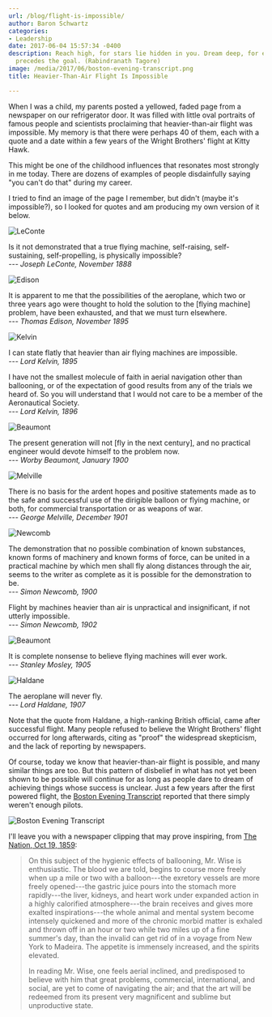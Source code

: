 ```yaml
---
url: /blog/flight-is-impossible/
author: Baron Schwartz
categories:
- Leadership
date: 2017-06-04 15:57:34 -0400
description: Reach high, for stars lie hidden in you. Dream deep, for every dream
  precedes the goal. (Rabindranath Tagore)
image: /media/2017/06/boston-evening-transcript.png
title: Heavier-Than-Air Flight Is Impossible

---
```

When I was a child, my parents posted a yellowed, faded page from a newspaper on our refrigerator
door. It was filled with little oval portraits of famous people and scientists
proclaiming that heavier-than-air flight was impossible. My memory is that there
were perhaps 40 of them, each with a quote and a date within a few years of the
Wright Brothers' flight at Kitty Hawk.

This might be one of the childhood influences that resonates most strongly in me
today. There are dozens of examples of people disdainfully saying "you can't do
that" during my career.

I tried to find an image of the page I remember, but didn't (maybe it's
impossible?), so I looked for quotes and am producing my own version of it
below.

<!--more-->

![LeConte](/media/2017/06/leconte.png)

Is it not demonstrated that a true flying machine, self-raising, self-sustaining, self-propelling, is physically impossible?
<br>_--- Joseph LeConte, November 1888_

![Edison](/media/2017/06/edison.png)

It is apparent to me that the possibilities of the aeroplane, which two or three years ago were thought to hold the solution to the [flying machine] problem, have been exhausted, and that we must turn elsewhere.
<br>_--- Thomas Edison, November 1895_

![Kelvin](/media/2017/06/kelvin.png)

I can state flatly that heavier than air flying machines are impossible.
<br>_--- Lord Kelvin, 1895_

I have not the smallest molecule of faith in aerial navigation other than ballooning, or of the expectation of good results from any of the trials we heard of. So you will understand that I would not care to be a member of the Aeronautical Society.
<br>_--- Lord Kelvin, 1896_

![Beaumont](/media/2017/06/anon.png)

The present generation will not [fly in the next century], and no practical engineer would devote himself to the problem now.
<br>_--- Worby Beaumont, January 1900_

![Melville](/media/2017/06/melville.png)

There is no basis for the ardent hopes and positive statements made as to the safe and successful use of the dirigible balloon or flying machine, or both, for commercial transportation or as weapons of war.
<br>_--- George Melville, December 1901_

![Newcomb](/media/2017/06/newcomb.png)

The demonstration that no possible combination of known substances, known forms of machinery and known forms of force, can be united in a practical machine by which men shall fly along distances through the air, seems to the writer as complete as it is possible for the demonstration to be. <br>_--- Simon Newcomb, 1900_

Flight by machines heavier than air is unpractical and insignificant, if not utterly impossible.
<br>_--- Simon Newcomb, 1902_

![Beaumont](/media/2017/06/anon.png)

It is complete nonsense to believe flying machines will ever work.
<br>_--- Stanley Mosley, 1905_

![Haldane](/media/2017/06/haldane.png)

The aeroplane will never fly.
<br>_--- Lord Haldane, 1907_

Note that the quote from Haldane, a high-ranking British official, came after successful flight. Many people refused to believe the Wright Brothers' flight occurred for long afterwards, citing as "proof" the widespread skepticism, and the lack of reporting by newspapers.

Of course, today we know that heavier-than-air flight is
possible, and many similar things are too. But this pattern of disbelief in what has not yet been shown to be possible will continue for as
long as people dare to dream of achieving things whose success is unclear.
Just a few years after the first powered flight, the [Boston Evening Transcript](https://news.google.com/newspapers?nid=2249&dat=19091002&id=4pU-AAAAIBAJ&pg=770) reported that there simply weren't enough pilots.

![Boston Evening Transcript](/media/2017/06/boston-evening-transcript.png)

I'll leave you with a newspaper clipping that may prove inspiring, from 
[The Nation, Oct 19, 1859](https://news.google.com/newspapers?nid=437&dat=18591019&id=Y80GAAAAIBAJ&sjid=3BYDAAAAIBAJ&pg=4971,2644037):

> On this subject of the hygienic effects of ballooning, Mr. Wise is
> enthusiastic. The blood we are told, begins to course more freely when up a
> mile or two with a balloon---the exretory vessels are more freely opened---the
> gastric juice pours into the stomach more rapidly---the liver, kidneys, and
> heart work under expanded action in a highly calorified atmosphere---the brain
> receives and gives more exalted inspirations---the whole animal and mental
> system become intensely quickened and more of the chronic morbid matter is
> exhaled and thrown off in an hour or two while two miles up of a fine summer's
> day, than the invalid can get rid of in a voyage from New York to Madeira. The
> appetite is immensely increased, and the spirits elevated.
>
> In reading Mr. Wise, one feels aerial inclined, and predisposed to believe
> with him that great problems, commercial, international, and social, are yet
> to come of navigating the air; and that the art will be redeemed from its
> present very magnificent and sublime but unproductive state.
